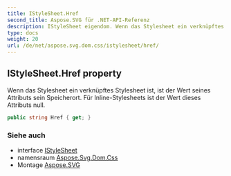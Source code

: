 ```yaml
---
title: IStyleSheet.Href
second_title: Aspose.SVG für .NET-API-Referenz
description: IStyleSheet eigendom. Wenn das Stylesheet ein verknüpftes Stylesheet ist ist der Wert seines Attributs sein Speicherort. Für InlineStylesheets ist der Wert dieses Attributs null.
type: docs
weight: 20
url: /de/net/aspose.svg.dom.css/istylesheet/href/
---
```

## IStyleSheet.Href property

Wenn das Stylesheet ein verknüpftes Stylesheet ist, ist der Wert seines Attributs sein Speicherort. Für Inline-Stylesheets ist der Wert dieses Attributs null.

```csharp
public string Href { get; }
```

### Siehe auch

* interface [IStyleSheet](../)
* namensraum [Aspose.Svg.Dom.Css](../../istylesheet/)
* Montage [Aspose.SVG](../../../)


